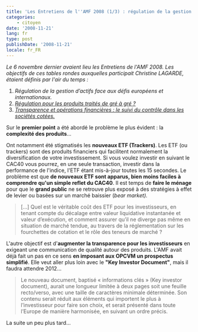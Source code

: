 ```yaml
---
title: 'Les Entretiens de l''AMF 2008 (1/3) : régulation de la gestion d''actifs'
categories:
    - citoyen
date: '2008-11-21'
lang: fr
type: post
publishDate: '2008-11-21'
locale: fr_FR
---
```


_Le 6 novembre dernier avaient lieu les Entretiens de l'AMF 2008\. Les objectifs de ces tables rondes auxquelles participait Christine LAGARDE, étaient définis par l'air du temps&nbsp;:_

1. _Régulation de la gestion d’actifs face aux défis européens et internationaux._
2. [_Régulation pour les produits traités de gré à gré&nbsp;?_](/2008/12/les-entretiens-de-lamf-2008-23-regulation-des-produits-traites-de-gre-a-gre/)
3. [_Transparence et opérations financières&nbsp;: le suivi du contrôle dans les sociétés cotées._](/2008/12/les-entretiens-de-lamf-2008-33-suivi-du-controle-dans-les-societes-cotees/)

Sur le **premier point** a été abordé le problème le plus évident&nbsp;: la **complexité des produits**…

Ont notamment été stigmatisés les **nouveaux ETF (Trackers)**. Les ETF (ou trackers) sont des produits financiers qui facilitent normalement la diversification de votre investissement. Si vous voulez investir en suivant le CAC40 vous pourrez, en une seule transaction, investir dans la performance de l'indice, l'ETF étant mis-à-jour toutes les 15 secondes. Le problème est que **de nouveaux ETF sont apparus, bien moins faciles à comprendre qu'un simple reflet du CAC40**. Il est temps de **faire le ménage** pour que le **grand public** ne se retrouve plus exposé à des stratégies à effet de levier ou basées sur un marché baissier (_bear market)._

> […] Quel est le véritable coût des ETF pour les investisseurs, en tenant compte du décalage entre valeur liquidative instantanée et valeur d’exécution, et comment assurer qu’il ne diverge pas même en situation de marché tendue, au travers de la réglementation sur les fourchettes de cotation et le rôle des teneurs de marché&nbsp;?

L'autre objectif est d'**augmenter la transparence pour les investisseurs** en exigeant une communication de qualité autour des produits. L'AMF avait déjà fait un pas en ce sens **en imposant aux OPCVM un prospectus simplifié**. Elle veut aller plus loin avec le **"Key Investor Document"**, mais il faudra attendre 2012…

> Le nouveau document, baptisé «&nbsp;informations clés&nbsp;» (Key investor document), aurait une longueur limitée à deux pages soit une feuille recto/verso, avec une taille de caractères minimale déterminée. Son contenu serait réduit aux éléments qui importent le plus à l’investisseur pour faire son choix, et serait présenté dans toute l’Europe de manière harmonisée, en suivant un ordre précis.

La suite un peu plus tard…